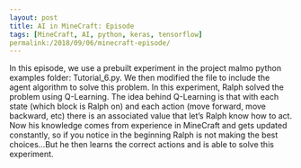 ```yaml
---
layout: post
title: AI in MineCraft: Episode 
tags: [MineCraft, AI, python, keras, tensorflow]
permalink:/2018/09/06/minecraft-episode/
---
```



In this episode, we use a prebuilt experiment in the project malmo python examples folder: Tutorial_6.py. We then modified the file to include the agent algorithm to solve this problem. In this experiment, Ralph solved the problem using Q-Learning. The idea behind Q-Learning is that with each state (which block is Ralph on) and each action (move forward, move backward, etc) there is an associated value that let’s Ralph know how to act. Now his knowledge comes from experience in MineCraft and gets updated constantly, so if you notice in the beginning Ralph is not making the best choices…But he then learns the correct actions and is able to solve this experiment.
